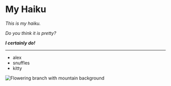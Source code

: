 # My Haiku

*This is my haiku.*

*Do you think it is pretty?*

***I certainly do!***

---

+ alex
+ snuffles
+ kitty

![Flowering branch with mountain background](https://cdn.pixabay.com/photo/2016/03/31/22/01/art-1296789_960_720.png)
